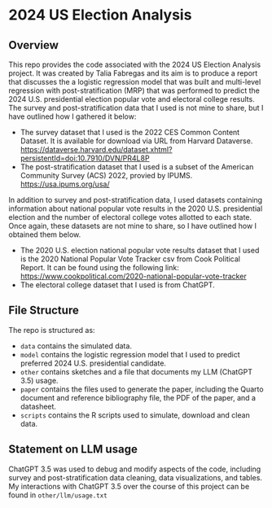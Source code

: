 # 2024 US Election Analysis

## Overview

This repo provides the code associated with the 2024 US Election Analysis project. It was created by Talia Fabregas and its aim is to produce a report that discusses the a logistic regression model that was built and multi-level regression with post-stratification (MRP) that was performed to predict the 2024 U.S. presidential election popular vote and electoral college results. The survey and post-stratification data that I used is not mine to share, but I have outlined how I gathered it below:

- The survey dataset that I used is the 2022 CES Common Content Dataset. It is available for download via URL from Harvard Dataverse. https://dataverse.harvard.edu/dataset.xhtml?persistentId=doi:10.7910/DVN/PR4L8P
- The post-stratification dataset that I used is a subset of the American Community Survey (ACS) 2022, provied by IPUMS. https://usa.ipums.org/usa/

In addition to survey and post-stratification data, I used datasets containing information about national popular vote results in the 2020 U.S. presidential election and the number of electoral college votes allotted to each state. Once again, these datasets are not mine to share, so I have outlined how I obtained them below.

- The 2020 U.S. election national popular vote results dataset that I used is the 2020 National Popular Vote Tracker csv from Cook Political Report. It can be found using the following link: https://www.cookpolitical.com/2020-national-popular-vote-tracker
- The electoral college dataset that I used is from ChatGPT.

## File Structure

The repo is structured as:

- `data` contains the simulated data.
-   `model` contains the logistic regression model that I used to predict preferred 2024 U.S. presidential candidate. 
-   `other` contains sketches and a file that documents my LLM (ChatGPT 3.5) usage.
-   `paper` contains the files used to generate the paper, including the Quarto document and reference bibliography file, the PDF of the paper, and a datasheet. 
-   `scripts` contains the R scripts used to simulate, download and clean data.


## Statement on LLM usage

ChatGPT 3.5 was used to debug and modify aspects of the code, including survey and post-stratification data cleaning, data visualizations, and tables. My interactions with ChatGPT 3.5 over the course of this project can be found in `other/llm/usage.txt`
